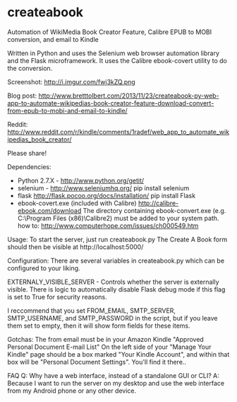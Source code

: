 createabook
===========

Automation of WikiMedia Book Creator Feature, Calibre EPUB to MOBI conversion, and email to Kindle

Written in Python and uses the Selenium web browser automation library and the Flask microframework. 
It uses the Calibre ebook-covert utility to do the conversion.

Screenshot: http://i.imgur.com/fwj3kZQ.png

Blog post: http://www.bretttolbert.com/2013/11/23/createabook-py-web-app-to-automate-wikipedias-book-creator-feature-download-convert-from-epub-to-mobi-and-email-to-kindle/

Reddit: http://www.reddit.com/r/kindle/comments/1radef/web_app_to_automate_wikipedias_book_creator/

Please share!

Dependencies:
* Python 2.7.X - http://www.python.org/getit/
* selenium - http://www.seleniumhq.org/ pip install selenium
* flask http://flask.pocoo.org/docs/installation/ pip install Flask
* ebook-covert.exe (included with Calibre) http://calibre-ebook.com/download 
The directory containing ebook-convert.exe (e.g. C:\Program Files (x86)\Calibre2) must be added to your system path. how to: http://www.computerhope.com/issues/ch000549.htm

Usage:
To start the server, just run createabook.py
The Create A Book form should then be visible at http://localhost:5000/

Configuration:
There are several variables in createabook.py which can be configured to your liking.

EXTERNALY_VISIBLE_SERVER - Controls whether the server is externally visible. 
There is logic to automatically disable Flask debug mode if this flag is set to True for security reasons.

I reccommend that you set FROM_EMAIL, SMTP_SERVER, SMTP_USERNAME, and SMTP_PASSWORD in the script,
but if you leave them set to empty, then it will show form fields for these items. 

Gotchas:
The from email must be in your Amazon Kindle "Approved Personal Document E-mail List"
On the left side of your "Manage Your Kindle" page should be a box marked "Your Kindle Account", 
and within that box will be "Personal Document Settings". You'll find it there..

FAQ
Q: Why have a web interface, instead of a standalone GUI or CLI?
A: Because I want to run the server on my desktop and use the web interface 
from my Android phone or any other device.

